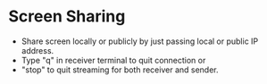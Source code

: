 # Screen Sharing
* Share screen locally or publicly by just passing local or public IP address.
* Type "q" in receiver terminal to quit connection or
* "stop" to quit streaming for both receiver and sender.